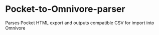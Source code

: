 # Pocket-to-Omnivore-parser
Parses Pocket HTML export and outputs compatible CSV for import into Omnivore
